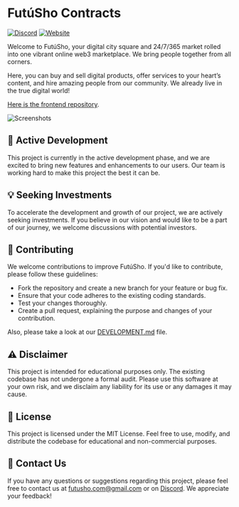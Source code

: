 # FutúSho Contracts

[![Discord](https://img.shields.io/discord/1172470208968019988?color=%237289DA&label=Discord&logo=discord&logoColor=white&style=for-the-badge)](https://futusho.com/discord) [![Website](https://img.shields.io/website?url=https%3A%2F%2Ffutusho.com&style=for-the-badge)](https://futusho.com)

Welcome to FutúSho, your digital city square and 24/7/365 market rolled into one
vibrant online web3 marketplace. We bring people together from all corners.

Here, you can buy and sell digital products, offer services to your heart’s
content, and hire amazing people from our community. We already live in the true
digital world!

[Here is the frontend repository](https://github.com/futusho/web).

![Screenshots](https://futusho.com/wp-content/uploads/2023/11/futusho-screenshots.jpg)

## 🚀 Active Development

This project is currently in the active development phase, and we are excited
to bring new features and enhancements to our users. Our team is working hard
to make this project the best it can be.

## 💡 Seeking Investments

To accelerate the development and growth of our project, we are actively seeking
investments. If you believe in our vision and would like to be a part of our
journey, we welcome discussions with potential investors.

## 🤝 Contributing

We welcome contributions to improve FutúSho. If you'd like to contribute,
please follow these guidelines:

- Fork the repository and create a new branch for your feature or bug fix.
- Ensure that your code adheres to the existing coding standards.
- Test your changes thoroughly.
- Create a pull request, explaining the purpose and changes of your contribution.

Also, please take a look at our [DEVELOPMENT.md](./DEVELOPMENT.md) file.

## ⚠️ Disclaimer

This project is intended for educational purposes only. The existing codebase
has not undergone a formal audit. Please use this software at your own risk,
and we disclaim any liability for its use or any damages it may cause.

## 📄 License

This project is licensed under the MIT License. Feel free to use, modify, and
distribute the codebase for educational and non-commercial purposes.

## 📧 Contact Us

If you have any questions or suggestions regarding this project, please feel
free to contact us at [futusho.com@gmail.com](mailto:futusho.com@gmail.com) or
on [Discord](https://futusho.com/discord). We appreciate your feedback!
